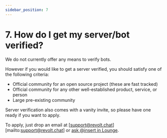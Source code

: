 ```yaml
---
sidebar_position: 7
---
```


# 7. How do I get my server/bot verified?

We do not currently offer any means to verify bots.

However if you would like to get a server verified, you should satisfy one of the following criteria:

- Official community for an open source project (these are fast tracked)
- Official community for any other well-established product, service, or person
- Large pre-existing community

Server verification also comes with a vanity invite, so please have one ready if you want to apply.

To apply, just drop an email at [support@revolt.chat][mailto:support@revolt.chat] or [ask @insert in Lounge](https://rvlt.gg/Testers).

